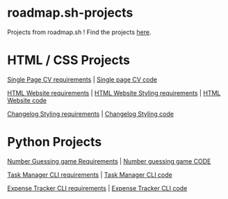 # roadmap.sh-projects
Projects from roadmap.sh !
Find the projects [here](https://roadmap.sh/projects/).

# HTML / CSS Projects
[Single Page CV requirements](https://roadmap.sh/projects/single-page-cv) |
[Single page CV code](https://github.com/Fergaku/roadmap.sh-projects/blob/main/cv_proyecto.html)

[HTML Website requirements](https://roadmap.sh/projects/basic-html-website) | [HTML Website Styling requirements](https://roadmap.sh/projects/portfolio-website) | [HTML Website code](https://github.com/Fergaku/roadmap.sh-projects/tree/main/website_1)

[Changelog Styling requirements](https://roadmap.sh/projects/changelog-component) | [Changelog Styling code](https://github.com/Fergaku/roadmap.sh-projects/tree/main/website_2)
# Python Projects
[Number Guessing game Requirements](https://roadmap.sh/projects/number-guessing-game) |
[Number guessing game CODE](https://github.com/Fergaku/roadmap.sh-projects/blob/main/cv_proyecto.html)

[Task Manager CLI requirements](https://roadmap.sh/projects/task-tracker) |
[Task Manager CLI code](https://github.com/Fergaku/roadmap.sh-projects/blob/main/task_manager.py)

[Expense Tracker CLI requirements](https://roadmap.sh/projects/expense-tracker) |
[Expense Tracker CLI code](https://github.com/Fergaku/roadmap.sh-projects/blob/main/expense_tracker.py)
